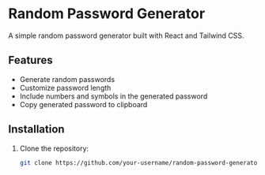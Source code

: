 # Random Password Generator

A simple random password generator built with React and Tailwind CSS.

## Features

- Generate random passwords
- Customize password length
- Include numbers and symbols in the generated password
- Copy generated password to clipboard

## Installation

1. Clone the repository:
   ```bash
   git clone https://github.com/your-username/random-password-generator.git

